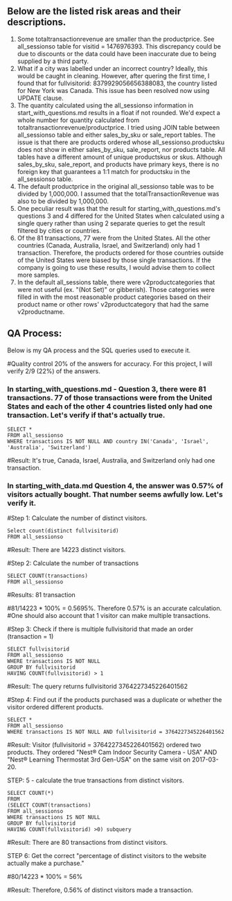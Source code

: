 ## Below are the listed risk areas and their descriptions.

1) Some totaltransactionrevenue are smaller than the productprice. See all_sessionso table for visitid = 1476976393. This discrepancy could be due to discounts or the data could have been inaccurate due to being supplied by a third party.
2) What if a city was labelled under an incorrect country? Ideally, this would be caught in cleaning. However, after quering the first time, I found that for fullvisitorid: 8379929056656388083, the country listed for New York was Canada. This issue has been resolved now using UPDATE clause.
3) The quantity calculated using the all_sessionso information in start_with_questions.md results in a float if not rounded. We'd expect a whole number for quantity calculated from totaltransactionrevenue/productprice. I tried using JOIN table between all_sessionso table and either sales_by_sku or sale_report tables. The issue is that there are products ordered whose all_sessionso.productsku does not show in either sales_by_sku, sale_report, nor products table. All tables have a different amount of unique productskus or skus. Although sales_by_sku, sale_report, and products have primary keys, there is no foreign key that guarantees a 1:1 match for productsku in the all_sessionso table.
4) The default productprice in the original all_sessionso table was to be divided by 1,000,000. I assumed that the totalTransactionRevenue was also to be divided by 1,000,000. 
5) One peculiar result was that the result for starting_with_questions.md's questions 3 and 4 differed for the United States when calculated using a single query rather than using 2 separate queries to get the result filtered by cities or countries.
7) Of the 81 transactions, 77 were from the United States. All the other countries (Canada, Australia, Israel, and Switzerland) only had 1 transaction. Therefore, the products ordered for those countries outside of the United States were biased by those single transactions. If the company is going to use these results, I would advise them to collect more samples.
8) In the default all_sessions table, there were v2productcategories that were not useful (ex. "(Not Set)" or gibberish). Those categories were filled in with the most reasonable product categories based on their product name or other rows' v2productcategory that had the same v2productname.


## QA Process:

Below is my QA process and the SQL queries used to execute it.

#Quality control 20% of the answers for accuracy. For this project, I will verify 2/9 (22%) of the answers.

### In starting_with_questions.md - Question 3, there were 81 transactions. 77 of those transactions were from the United States and each of the other 4 countries listed only had one transaction. Let's verify if that's actually true. 
```
SELECT *
FROM all_sessionso
WHERE transactions IS NOT NULL AND country IN('Canada', 'Israel', 'Australia', 'Switzerland')
```
#Result: It's true, Canada, Israel, Australia, and Switzerland only had one transaction.




### In starting_with_data.md Question 4, the answer was 0.57% of visitors actually bought. That number seems awfully low. Let's verify it.

#Step 1: Calculate the number of distinct visitors.
```
Select count(distinct fullvisitorid)
FROM all_sessionso
```
#Result: There are 14223 distinct visitors.

#Step 2: Calculate the number of transactions
```
SELECT COUNT(transactions)
FROM all_sessionso
```
#Results: 81 transaction

#81/14223 * 100% = 0.5695%. Therefore 0.57% is an accurate calculation.
#One should also account that 1 visitor can make multiple transactions.

#Step 3: Check if there is multiple fullvisitorid that made an order (transaction = 1)
```
SELECT fullvisitorid
FROM all_sessionso
WHERE transactions IS NOT NULL
GROUP BY fullvisitorid
HAVING COUNT(fullvisitorid) > 1
```
#Result: The query returns fullvisitorid 3764227345226401562

#Step 4: Find out if the products purchased was a duplicate or whether the visitor ordered different products.
```
SELECT *
FROM all_sessionso
WHERE transactions IS NOT NULL AND fullvisitorid = 3764227345226401562
```
#Result: Visitor (fullvisitorid = 3764227345226401562) ordered two products. They ordered "Nest® Cam Indoor Security Camera - USA" AND "Nest® Learning Thermostat 3rd Gen-USA" on the same visit on 2017-03-20.

STEP: 5 - calculate the true transactions from distinct visitors.
```
SELECT COUNT(*)
FROM
(SELECT COUNT(transactions)
FROM all_sessionso
WHERE transactions IS NOT NULL
GROUP BY fullvisitorid
HAVING COUNT(fullvisitorid) >0) subquery
```
#Result: There are 80 transactions from distinct visitors.

STEP 6: Get the correct "percentage of distinct visitors to the website actually make a purchase."

#80/14223 * 100% = 56%

#Result: Therefore, 0.56% of distinct visitors made a transaction.

